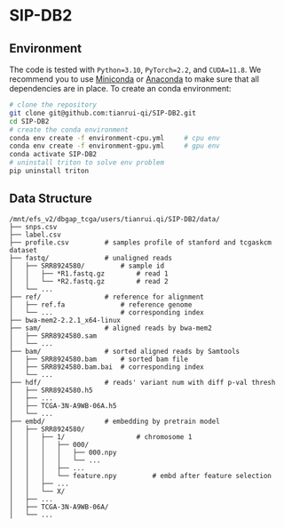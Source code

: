 # SIP-DB2

## Environment

The code is tested with `Python=3.10`, `PyTorch=2.2`, and `CUDA=11.8`. We 
recommend you to use [Miniconda](https://docs.conda.io/en/latest/miniconda.html)
or [Anaconda](https://www.anaconda.com/) to make sure that all dependencies are 
in place. To create an conda environment:
```bash
# clone the repository
git clone git@github.com:tianrui-qi/SIP-DB2.git
cd SIP-DB2
# create the conda environment
conda env create -f environment-cpu.yml     # cpu env
conda env create -f environment-gpu.yml     # gpu env
conda activate SIP-DB2
# uninstall triton to solve env problem
pip uninstall triton
```

## Data Structure

```
/mnt/efs_v2/dbgap_tcga/users/tianrui.qi/SIP-DB2/data/
├── snps.csv
├── label.csv
├── profile.csv         # samples profile of stanford and tcgaskcm dataset
├── fastq/              # unaligned reads
│   ├── SRR8924580/         # sample id
│   │   ├── *R1.fastq.gz        # read 1
│   │   └── *R2.fastq.gz        # read 2
│   └── ...
├── ref/                # reference for alignment
│   ├── ref.fa              # reference genome
│   └── ...                 # corresponding index
├── bwa-mem2-2.2.1_x64-linux
├── sam/                # aligned reads by bwa-mem2
│   ├── SRR8924580.sam
│   └── ...
├── bam/                # sorted aligned reads by Samtools
│   ├── SRR8924580.bam      # sorted bam file
│   ├── SRR8924580.bam.bai  # corresponding index
│   └── ...
├── hdf/                # reads' variant num with diff p-val thresh
│   ├── SRR8924580.h5
│   ├── ...
│   ├── TCGA-3N-A9WB-06A.h5
│   └── ...
├── embd/               # embedding by pretrain model
│   ├── SRR8924580/
│   │   ├── 1/                  # chromosome 1
│   │   │   ├── 000/
│   │   │   │   ├── 000.npy
│   │   │   │   └── ...
│   │   │   ├── ...
│   │   │   └── feature.npy         # embd after feature selection
│   │   ├── ...
│   │   └── X/
│   ├── ...
│   ├── TCGA-3N-A9WB-06A/
│   └── ...
```
